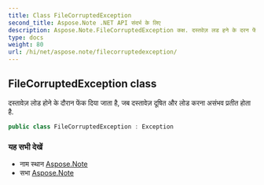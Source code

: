 ```yaml
---
title: Class FileCorruptedException
second_title: Aspose.Note .NET API संदर्भ के लिए
description: Aspose.Note.FileCorruptedException कक्ष. दस्तवेज़ लड हने के दरन फेंक दय जत है जब दस्तवेज़ दूषत और लड करन असंभव प्रतत हत है.
type: docs
weight: 80
url: /hi/net/aspose.note/filecorruptedexception/
---
```

## FileCorruptedException class

दस्तावेज़ लोड होने के दौरान फेंक दिया जाता है, जब दस्तावेज़ दूषित और लोड करना असंभव प्रतीत होता है.

```csharp
public class FileCorruptedException : Exception
```

### यह सभी देखें

* नाम स्थान [Aspose.Note](../../aspose.note/)
* सभा [Aspose.Note](../../)


